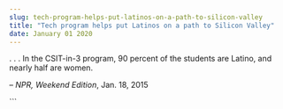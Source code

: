 ```yaml
---
slug: tech-program-helps-put-latinos-on-a-path-to-silicon-valley
title: "Tech program helps put Latinos on a path to Silicon Valley"
date: January 01 2020
---
```


 
<p>
  . . . In the CSIT&#45;in&#45;3 program, 90 percent of the students are Latino,
  and nearly half are women.
</p>
<p><em>– NPR, Weekend Edition</em>, Jan. 18, 2015</p>
```
